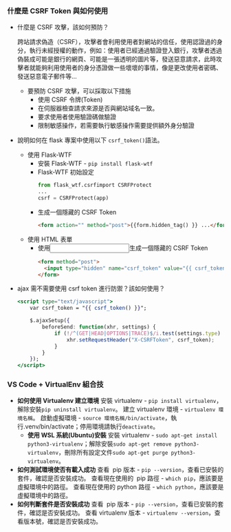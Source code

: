 ### 什麼是 CSRF Token 與如何使用

- 什麼是 CSRF 攻擊，該如何預防？

  跨站請求偽造（CSRF），攻擊者會利用使用者對網站的信任，使用認證過的身分，執行未經授權的動作，例如：使用者已經通過驗證登入銀行，攻擊者透過偽裝成可能是銀行的網頁、可能是一張透明的圖片等，發送惡意請求，此時攻擊者就能夠利用使用者的身分憑證做一些壞壞的事情，像是更改使用者密碼、發送惡意電子郵件等…

  - 要預防 CSRF 攻擊，可以採取以下措施
    - 使用 CSRF 令牌(Token)
    - 在伺服器檢查請求來源是否與網站域名一致。
    - 要求使用者使用驗證碼做驗證
    - 限制敏感操作，若需要執行敏感操作需要提供額外身分驗證

- 說明如何在 flask 專案中使用以下 `csrf_token()`語法。
  - 使用 Flask-WTF
    - 安裝 Flask-WTF - `pip install flask-wtf`
    - Flask-WTF 初始設定
      ```python
      from flask_wtf.csrfimport CSRFProtect
      ...
      csrf = CSRFProtect(app)
      ```
    - 生成一個隱藏的 CSRF Token
      ```html
      <form action="" method="post">{{form.hidden_tag() }} ...</form>
      ```
  - 使用 HTML 表單
    - 使用<input>生成一個隱藏的 CSRF Token
      ```html
      <form method="post">
        <input type="hidden" name="csrf_token" value="{{ csrf_token() }}" />
      </form>
      ```
- ajax 需不需要使用 csrf token 進行防禦？該如何使用？
  ```jsx
  <script type="text/javascript">
      var csrf_token = "{{ csrf_token() }}";

      $.ajaxSetup({
          beforeSend: function(xhr, settings) {
              if (!/^(GET|HEAD|OPTIONS|TRACE)$/i.test(settings.type) && !this.crossDomain) {
                  xhr.setRequestHeader("X-CSRFToken", csrf_token);
              }
          }
      });
  </script>
  ```

### VS Code + VirtualEnv 組合技

- **如何使用 Virtualenv 建立環境**
  安裝 virtualenv - `pip install virtualenv`，解除安裝`pip uninstall virtualenv`。
  建立 virtualenv 環境 - `virtualenv 環境名稱`。
  啟動虛擬環境 - `source 環境名稱/bin/activate`，執行.venv/bin/activate；停用環境請執行`deactivate`。
  - **使用 WSL 系統(Ubuntu)安裝**
    安裝 virtualenv - `sudo apt-get install python3-virtualenv`；解除安裝`sudo apt-get remove python3-virtualenv`，刪除所有設定文件`sudo apt-get purge python3-virtualenv`。
- **如何測試環境使否有載入成功**
  查看  pip 版本 - `pip --version`，查看已安裝的套件，確認是否安裝成功。
  查看現在使用的  pip 路徑 - `which pip`，應該要是虛擬環境中的路徑。
  查看現在使用的 python 路徑 - `which python`，應該要是虛擬環境中的路徑。
- **如何判斷套件是否安裝成功**
  查看  pip 版本 - `pip --version`，查看已安裝的套件，確認是否安裝成功。
  查看 virtualenv 版本 - `virtualenv --version`，查看版本號，確認是否安裝成功。
